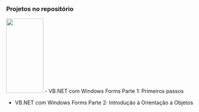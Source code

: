 ### Projetos no repositório

<img src="https://www.alura.com.br/assets/api/cursos/vb-net-primeiros-passos.svg" width="100" height="200" />
- VB.NET com Windows Forms Parte 1: Primeiros passos

- VB.NET com Windows Forms Parte 2: Introdução à Orientação a Objetos
